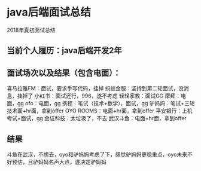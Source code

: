 # java后端面试总结
2018年夏初面试总结

## 当前个人履历：java后端开发2年

## 面试场次以及结果（包含电面）：
喜马拉雅FM：面试，要求手写代码，挂掉
蚂蚁金服：坚持到第二轮面试，没消息，挂掉了
小红书：面试还行，996，遂不考虑
轻轻家教：面试GG
摩拜：电面，gg
ofo：电面，gg
携程：笔试（技术+数学），面试，gg
驴妈妈：笔试+三轮技术面+hr面，拿到offer
OYO ROOMS：电面+hr面，拿到offer
平安银行：上机考试+面试，gg
金证科技：太垃圾了，不去
武汉斗鱼：电面+hr面，拿到offer

## 结果
斗鱼在武汉，不想去，oyo和驴妈妈考虑了下，感觉驴妈妈更稳重点，oyo未来不好预估，且驴妈妈名声大点，遂决定驴妈妈

